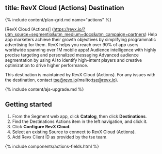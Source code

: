 title: RevX Cloud (Actions) Destination
---

{% include content/plan-grid.md name="actions" %}

[RevX Cloud (Actions)] (https://revx.io/?utm_source=segmentio&utm_medium=docs&utm_campaign=partners)
Help app marketers achieve their growth objectives by simplifying programmatic advertising for them.
RevX helps you reach over 90% of app users worldwide spanning over 1M mobile apps! 
Audience intelligence with highly precise targeting and personalized messaging
Advanced audience segmentation by using AI to identify high-intent players and creative optimization to drive higher performance.


This destination is maintained by RevX Cloud (Actions). For any issues with the destination, contact tse@revx.io(mailto:tse@revx.io).

{% include content/ajs-upgrade.md %}


## Getting started

1. From the Segment web app, click **Catalog**, then click **Destinations**.
2. Find the Destinations Actions item in the left navigation, and click it.
3. Click **Configure RevX Cloud**.
4. Select an existing Source to connect to RevX Cloud (Actions).
5. Add Revx Client ID as provided by the tse team.

{% include components/actions-fields.html %}

